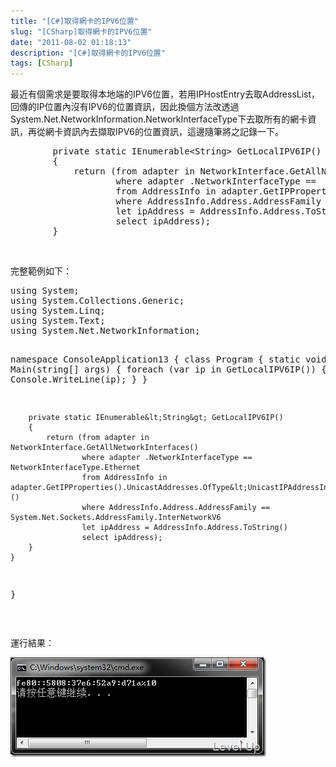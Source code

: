 ```yaml
---
title: "[C#]取得網卡的IPV6位置"
slug: "[CSharp]取得網卡的IPV6位置"
date: "2011-08-02 01:18:13"
description: "[C#]取得網卡的IPV6位置"
tags: [CSharp]
---
```


<p>
	最近有個需求是要取得本地端的IPV6位置，若用IPHostEntry去取AddressList，回傳的IP位置內沒有IPV6的位置資訊，因此換個方法改透過System.Net.NetworkInformation.NetworkInterfaceType下去取所有的網卡資訊，再從網卡資訊內去擷取IPV6的位置資訊，這邊隨筆將之記錄一下。</p>
<div class="wlWriterSmartContent" id="scid:812469c5-0cb0-4c63-8c15-c81123a09de7:de6a2bca-86a5-4168-8eba-8bac17310e0b" style="padding-bottom: 0px; margin: 0px; padding-left: 0px; padding-right: 0px; display: inline; float: none; padding-top: 0px">
	<pre class="c#" name="code">
        private static IEnumerable&lt;String&gt; GetLocalIPV6IP()
        {
            return (from adapter in NetworkInterface.GetAllNetworkInterfaces()                   
                    where adapter .NetworkInterfaceType ==  NetworkInterfaceType.Ethernet 
                    from AddressInfo in adapter.GetIPProperties().UnicastAddresses.OfType&lt;UnicastIPAddressInformation&gt;()
                    where AddressInfo.Address.AddressFamily == System.Net.Sockets.AddressFamily.InterNetworkV6                    
                    let ipAddress = AddressInfo.Address.ToString()
                    select ipAddress);
        }</pre>
</div>
<p>
	 </p>
<p>
	完整範例如下：</p>
<div class="wlWriterSmartContent" id="scid:812469c5-0cb0-4c63-8c15-c81123a09de7:ad61bda0-e3d7-419d-9109-77a7a6e963e6" style="padding-bottom: 0px; margin: 0px; padding-left: 0px; padding-right: 0px; display: inline; float: none; padding-top: 0px">
	<pre class="c#" name="code">
using System;
using System.Collections.Generic;
using System.Linq;
using System.Text;
using System.Net.NetworkInformation;

namespace ConsoleApplication13
{
    class Program
    {
        static void Main(string[] args)
        {
            foreach (var ip in GetLocalIPV6IP())
            {
                Console.WriteLine(ip);
            }
        }

        private static IEnumerable&lt;String&gt; GetLocalIPV6IP()
        {
            return (from adapter in NetworkInterface.GetAllNetworkInterfaces()                   
                    where adapter .NetworkInterfaceType ==  NetworkInterfaceType.Ethernet 
                    from AddressInfo in adapter.GetIPProperties().UnicastAddresses.OfType&lt;UnicastIPAddressInformation&gt;()
                    where AddressInfo.Address.AddressFamily == System.Net.Sockets.AddressFamily.InterNetworkV6                    
                    let ipAddress = AddressInfo.Address.ToString()
                    select ipAddress);
        }
    }
}</pre>
</div>
<p>
	 </p>
<p>
	運行結果：</p>
<p>
	<img alt="image" border="0" height="159" src="\images\posts\32458\image_thumb.png" style="border-bottom: 0px; border-left: 0px; border-top: 0px; border-right: 0px" width="409" /></p>
